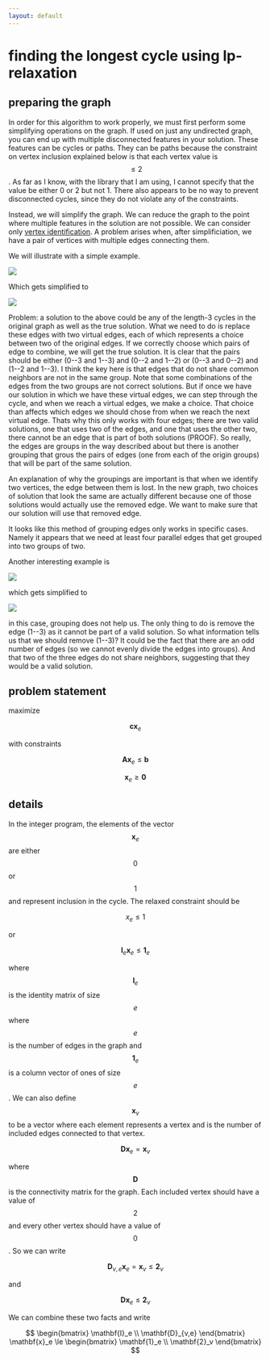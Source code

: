 ```yaml
---
layout: default
---
```


# finding the longest cycle using lp-relaxation

## preparing the graph

In order for this algorithm to work properly,
we must first perform some simplifying operations on the graph.
If used on just any undirected graph,
you can end up with multiple disconnected features in your solution.
These features can be cycles or paths.
They can be paths because the constraint on vertex inclusion explained below is that each vertex 
value is $$\le 2$$.
As far as I know, with the library that I am using, I cannot specify that the value be 
either 0 or 2 but not 1.
There also appears to be no way to prevent disconnected cycles, since they do not violate any of 
the constraints.

Instead, we will simplify the graph.
We can reduce the graph to the point where multiple features in the solution are not possible.
We can consider only 
[vertex identification](/pages/encyclopedia/mathematics/graph_theory/vertex_identification).
A problem arises when, after simplificiation, we have a pair of vertices with multiple edges 
connecting them.

We will illustrate with a simple example.

![](example_1.svg)

Which gets simplified to

![](example_2.svg)

Problem: a solution to the above could be any of the length-3 cycles in the original graph as
well as the true solution.
What we need to do is replace these edges with two virtual edges, each of which represents a choice 
between two of the original edges.
If we correctly choose which pairs of edge to combine, we will get the true solution.
It is clear that the pairs should be either (0--3 and 1--3) and (0--2 and 1--2) or (0--3 and 0--2) and (1--2 and 1--3).
I think the key here is that edges that do not share common neighbors are not in the same group.
Note that some combinations of the edges from the two groups are not correct solutions.
But if once we have our solution in which we have these virtual edges, we can step through
the cycle, and when we reach a virtual edges, we make a choice. That choice than affects which edges we
should chose from when we reach the next virtual edge.
Thats why this only works with four edges; there are two valid solutions, one that uses two of the edges, and 
one that uses the other two, there cannot be an edge that is part of both solutions (PROOF).
So really, the edges are groups in the way described about but there is another grouping that grous the pairs
of edges (one from each of the origin groups) that will be part of the same solution.

An explanation of why the groupings are important is that when we identify two vertices, the edge
between them is lost.
In the new graph, two choices of solution that look the same are actually different because one
of those solutions would actually use the removed edge.
We want to make sure that our solution will use that removed edge.

It looks like this method of grouping edges only works in specific cases.
Namely it appears that we need at least four parallel edges that get grouped into two groups of two.

Another interesting example is

![](example_3.svg)

which gets simplified to

![](example_4.svg)

in this case, grouping does not help us.
The only thing to do is remove the edge (1--3) as it cannot be part of a valid solution.
So what information tells us that we should remove (1--3)?
It could be the fact that there are an odd number of edges (so we cannot evenly divide the edges into groups).
And that two of the three edges do not share neighbors, suggesting that they would be a valid solution.

## problem statement

maximize

$$
\mathbf{c} \mathbf{x}_e
$$

with constraints

$$
\mathbf{A} \mathbf{x}_e \le \mathbf{b}
$$

$$
\mathbf{x}_e \ge \mathbf{0}
$$

## details

In the integer program, the elements of the vector $$\mathbf{x}_e$$ are either $$0$$ or $$1$$ and represent inclusion in the cycle.
The relaxed constraint should be 

$$
x_e \le 1
$$

or

$$
\mathbf{I}_{e} \mathbf{x}_e \le \mathbf{1}_e
$$

where $$\mathbf{I}_{e}$$ is the identity matrix of size $$e$$ where $$e$$ is the number of edges in the graph and $$\mathbf{1}_e$$ is a column vector of ones of size $$e$$.
We can also define $$\mathbf{x}_v$$ to be a vector where each element represents a vertex and is the number of included edges connected to that vertex.

$$
\mathbf{D} \mathbf{x}_e = \mathbf{x}_v
$$

where $$\mathbf{D}$$ is the connectivity matrix for the graph.
Each included vertex should have a value of $$2$$ and every other vertex should have a value of $$0$$.
So we can write

$$
\mathbf{D}_{v,e} \mathbf{x}_e = \mathbf{x}_v \le \mathbf{2}_v
$$

and

$$
\mathbf{D} \mathbf{x}_e \le \mathbf{2}_v
$$

We can combine these two facts and write

$$
\begin{bmatrix}
\mathbf{I}_e \\
\mathbf{D}_{v,e}
\end{bmatrix}
\mathbf{x}_e \le
\begin{bmatrix}
\mathbf{1}_e \\
\mathbf{2}_v
\end{bmatrix}
$$







